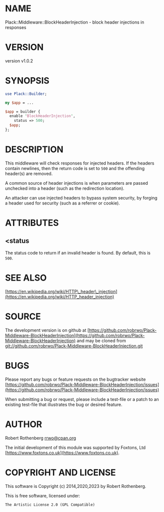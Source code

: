 # NAME

Plack::Middleware::BlockHeaderInjection - block header injections in responses

# VERSION

version v1.0.2

# SYNOPSIS

```perl
use Plack::Builder;

my $app = ...

$app = builder {
  enable 'BlockHeaderInjection',
    status => 500;
  $app;
};
```

# DESCRIPTION

This middleware will check responses for injected headers. If the
headers contain newlines, then the return code is set to `500` and
the offending header(s) are removed.

A common source of header injections is when parameters are passed
unchecked into a header (such as the redirection location).

An attacker can use injected headers to bypass system security, by
forging a header used for security (such as a referrer or cookie).

# ATTRIBUTES

## &lt;status

The status code to return if an invalid header is found. By default,
this is `500`.

# SEE ALSO

[https://en.wikipedia.org/wiki/HTTP\_header\_injection](https://en.wikipedia.org/wiki/HTTP_header_injection)

# SOURCE

The development version is on github at [https://github.com/robrwo/Plack-Middleware-BlockHeaderInjection](https://github.com/robrwo/Plack-Middleware-BlockHeaderInjection)
and may be cloned from [git://github.com/robrwo/Plack-Middleware-BlockHeaderInjection.git](git://github.com/robrwo/Plack-Middleware-BlockHeaderInjection.git)

# BUGS

Please report any bugs or feature requests on the bugtracker website
[https://github.com/robrwo/Plack-Middleware-BlockHeaderInjection/issues](https://github.com/robrwo/Plack-Middleware-BlockHeaderInjection/issues)

When submitting a bug or request, please include a test-file or a
patch to an existing test-file that illustrates the bug or desired
feature.

# AUTHOR

Robert Rothenberg <rrwo@cpan.org>

The initial development of this module was supported by
Foxtons, Ltd [https://www.foxtons.co.uk](https://www.foxtons.co.uk).

# COPYRIGHT AND LICENSE

This software is Copyright (c) 2014,2020,2023 by Robert Rothenberg.

This is free software, licensed under:

```
The Artistic License 2.0 (GPL Compatible)
```
